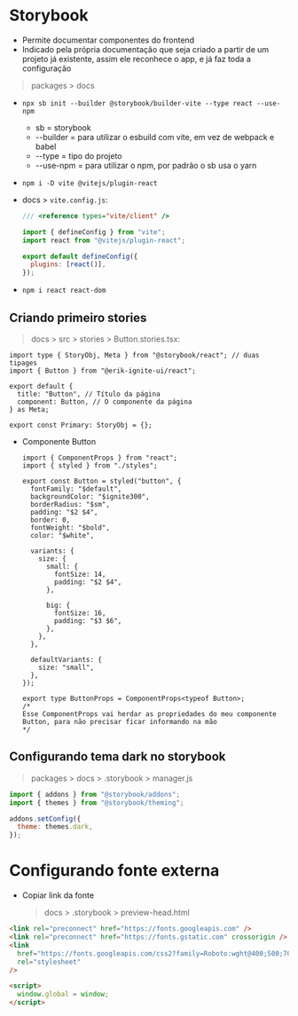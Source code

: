 # Storybook

- Permite documentar componentes do frontend
- Indicado pela própria documentação que seja criado a partir de um projeto já existente, assim ele reconhece o app, e
  já faz toda a configuração

> packages > docs

- `npx sb init --builder @storybook/builder-vite --type react --use-npm`
  - sb = storybook
  - --builder = para utilizar o esbuild com vite, em vez de webpack e babel
  - --type = tipo do projeto
  - --use-npm = para utilizar o npm, por padrão o sb usa o yarn
- `npm i -D vite @vitejs/plugin-react`
- docs > `vite.config.js`:

  ```js
  /// <reference types="vite/client" />

  import { defineConfig } from "vite";
  import react from "@vitejs/plugin-react";

  export default defineConfig({
    plugins: [react()],
  });
  ```

- `npm i react react-dom`

## Criando primeiro stories

> docs > src > stories > Button.stories.tsx:

```tsx
import type { StoryObj, Meta } from "@storybook/react"; // duas tipages
import { Button } from "@erik-ignite-ui/react";

export default {
  title: "Button", // Título da página
  component: Button, // O componente da página
} as Meta;

export const Primary: StoryObj = {};
```

- Componente Button

  ```tsx
  import { ComponentProps } from "react";
  import { styled } from "./styles";

  export const Button = styled("button", {
    fontFamily: "$default",
    backgroundColor: "$ignite300",
    borderRadius: "$sm",
    padding: "$2 $4",
    border: 0,
    fontWeight: "$bold",
    color: "$white",

    variants: {
      size: {
        small: {
          fontSize: 14,
          padding: "$2 $4",
        },

        big: {
          fontSize: 16,
          padding: "$3 $6",
        },
      },
    },

    defaultVariants: {
      size: "small",
    },
  });

  export type ButtonProps = ComponentProps<typeof Button>;
  /*
  Esse ComponentProps vai herdar as propriedades do meu componente Button, para não precisar ficar informando na mão
  */
  ```

## Configurando tema dark no storybook

> packages > docs > .storybook > manager.js

```js
import { addons } from "@storybook/addons";
import { themes } from "@storybook/theming";

addons.setConfig({
  theme: themes.dark,
});
```

# Configurando fonte externa

- Copiar link da fonte
  > docs > .storybook > preview-head.html

```html
<link rel="preconnect" href="https://fonts.googleapis.com" />
<link rel="preconnect" href="https://fonts.gstatic.com" crossorigin />
<link
  href="https://fonts.googleapis.com/css2?family=Roboto:wght@400;500;700&display=swap"
  rel="stylesheet"
/>

<script>
  window.global = window;
</script>
```
